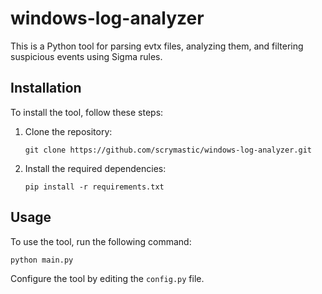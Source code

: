 # windows-log-analyzer

This is a Python tool for parsing evtx files, analyzing them, and filtering suspicious events using Sigma rules.

## Installation

To install the tool, follow these steps:

1. Clone the repository:

    ```shell
    git clone https://github.com/scrymastic/windows-log-analyzer.git
    ```

2. Install the required dependencies:

    ```shell
    pip install -r requirements.txt
    ```

## Usage

To use the tool, run the following command:

```shell
python main.py
```

Configure the tool by editing the `config.py` file.

